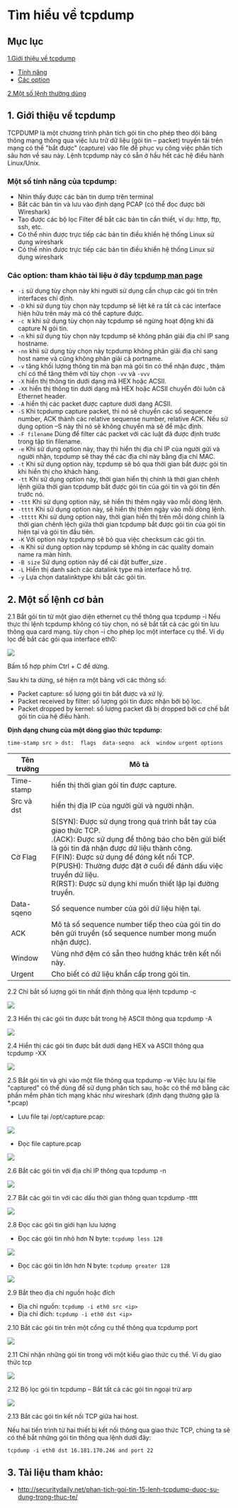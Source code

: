 # Tìm hiểu về tcpdump
## Mục lục
[1.Giới thiệu về tcpdump](#gioithieu)
- [Tính năng](#tinhnang)
- [Các option](#options)

[2.Một số lệnh thường dùng](#commands)
<a name=gioithieu></a>
## 1. Giới thiệu về tcpdump
TCPDUMP là một chương trình phân tích gói tin cho phép theo dõi băng thông mạng thông qua việc lưu trữ dữ liệu (gói tin – packet) truyền tải trên mạng có thể "bắt được" (capture) vào file để phục vụ công việc phân tích sâu hơn về sau này. Lệnh tcpdump này có sẵn ở hầu hết các hệ điều hành Linux/Unix.

<a name=tinhnang></a>
### Một số tính năng của tcpdump:

- Nhìn thấy được các bản tin dump trên terminal
- Bắt các bản tin và lưu vào định dạng PCAP (có thể đọc được bởi Wireshark)
- Tạo được các bộ lọc Filter để bắt các bản tin cần thiết, ví dụ: http, ftp, ssh, etc.
- Có thể nhìn được trực tiếp các bản tin điều khiển hệ thống Linux sử dụng wireshark
- Có thể nhìn được trực tiếp các bản tin điều khiển hệ thống Linux sử dụng wireshark

<a name=options></a>
### Các option: tham khảo tài liệu ở đây <a href="http://www.tcpdump.org/tcpdump_man.html">tcpdump man page</a>

- `-i` sử dụng tùy chọn này khi người sử dụng cần chụp các gói tin trên interfaces chỉ định.
- `-D` khi sử dụng tùy chọn này tcpdump sẽ liệt kê ra tất cả các interface hiện hữu trên máy mà có thể capture được.
- `-c N` khi sử dụng tùy chọn này tcpdump sẽ ngừng hoạt động khi đã capture N gói tin.
- `-n` khi sử dụng tùy chọn này tcpdump sẽ không phân giải địa chỉ IP sang hostname.
- `-nn` khii sử dụng tùy chọn này tcpdump không phân giải địa chỉ sang host name và cũng không phân giải cả portname.
- `-v` tăng khối lượng thông tin mà bạn mà gói tin có thể nhận được , thậm chí có thể tăng thêm với tùy chọn `-vv` và `-vvv`
- `-X` hiển thị thông tin dưới dạng mã HEX hoặc ACSII.
- `-XX` hiển thị thông tin dưới dạng mã HEX hoặc ACSII chuyển đôi luôn cả Ethernet header.
- `-A` hiển thị các packet được capture dưới dạng ACSII.
- `-S` Khi tcpdump capture packet, thì nó sẽ chuyển các số sequence number, ACK thành các relative sequense number, relative ACK. Nếu sử dụng option –S này thì nó sẽ không chuyển mà sẽ để mặc định.
- `-F filename`  Dùng để filter các packet với các luật đã được định trước trong tập tin filename.
- `-e`  Khi sử dụng option này, thay thì hiển thị địa chỉ IP của người gửi và người nhận, tcpdump sẽ thay thế các địa chỉ này bằng địa chỉ MAC.
- `-t`  Khi sử dụng option này, tcpdump sẽ bỏ qua thời gian bắt được gói tin khi hiển thị cho khách hàng.
- `-tt` Khi sử dụng option này, thời gian hiển thị chính là thời gian chênh lệnh giữa thời gian tcpdump bắt được gói tin của gói tin và gói tin đến trước nó.
- `-ttt`  Khi sử dụng option này, sẽ hiển thị thêm ngày vào mỗi dòng lệnh.
- `-tttt` Khi sử dụng option này, sẽ hiển thị thêm ngày vào mỗi dòng lệnh.
- `-ttttt` Khi sử dụng option này, thời gian hiển thị trên mỗi dòng chính là thời gian chênh lệch giữa thời gian tcpdump bắt được gói tin của gói tin hiện tại và gói tin đầu tiên.
- `-K` Với option này tcpdump sẽ bỏ qua việc checksum các gói tin.
- `-N` Khi sử dụng option này tcpdump sẽ không in các quality domain name ra màn hình.
- `-B size` Sử dụng option này để cài đặt buffer_size .
- `-L` Hiển thị danh sách các datalink type mà interface hỗ trợ.
- `-y` Lựa chọn datalinktype khi bắt các gói tin.

<a name=commands></a>
## 2. Một số lệnh cơ bản 

2.1 Bắt gói tin từ một giao diện ethernet cụ thể thông qua tcpdump -i
Nếu thực thi lệnh tcpdump không có tùy chọn, nó sẽ bắt tất cả các gói tin lưu thông qua card mạng. tùy chọn -i cho phép lọc một interface cụ thể. Ví dụ lọc để bắt các gói qua interface eth0: 

<img src="http://i.imgur.com/99Egm1M.png">

Bấm tổ hợp phím Ctrl + C để dừng.

Sau khi ta dừng, sẽ hiện ra một bảng với các thông số:

- Packet capture: số lượng gói tin bắt được và xử lý.
- Packet received by filter: số lượng gói tin được nhận bởi bộ lọc.
- Packet dropped by kernel: số lượng packet đã bị dropped bởi cơ chế bắt gói tin của hệ điều hành.

**Định dạng chung của một dòng giao thức tcpdump:** 

```time-stamp src > dst:  flags  data-seqno  ack  window urgent options```

Tên trường | Mô tả |
--- | --- |
Time-stamp | hiển thị thời gian gói tin được capture. |
Src và dst | hiển thị địa IP của người gửi và người nhận. |
Cờ Flag| S(SYN):  Được sử dụng trong quá trình bắt tay của giao thức TCP.</br>.(ACK):  Được sử dụng để thông báo cho bên gửi biết là gói tin đã nhận được dữ liệu thành công.</br>F(FIN): Được sử dụng để đóng kết nối TCP.</br>P(PUSH): Thường được đặt ở cuối để đánh dấu việc truyền dữ liệu.</br>R(RST): Được sử dụng khi muốn thiết lập lại đường truyền. |
Data-sqeno | Số sequence number của gói dữ liệu hiện tại. |
ACK | Mô tả số sequence number tiếp theo của gói tin do bên gửi truyền (số sequence number mong muốn nhận được). |
Window | Vùng nhớ đệm có sẵn theo hướng khác trên kết nối này. |
Urgent | Cho biết có dữ liệu khẩn cấp trong gói tin. |


2.2 Chỉ bắt số lượng gói tin nhất định thông qua lệnh tcpdump -c 

<img src= "http://i.imgur.com/lZFSpOH.png">

2.3 Hiển thị các gói tin được bắt trong hệ ASCII thông qua tcpdump -A 

<img src= "http://i.imgur.com/ekkzYvH.png">

2.4 Hiển thị các gói tin được bắt dưới dạng HEX và ASCII thông qua tcpdump -XX 

<img src="http://i.imgur.com/4piF1HF.png">

2.5 Bắt gói tin và ghi vào một file thông qua tcpdump -w
Việc lưu lại file "captured" có thể dùng để sử dụng phân tích sau, hoặc có thể mở bằng các phần mềm phân tích mạng khác như wireshark (định dạng thường gặp là *.pcap)

- Lưu file tại /opt/capture.pcap: 

<img src="http://i.imgur.com/1jaTTeA.png">

- Đọc file capture.pcap

<img src="http://i.imgur.com/1qBXjmt.png">

2.6 Bắt các gói tin với địa chỉ IP thông qua tcpdump -n 

<img src="http://i.imgur.com/zsReI05.png">

2.7 Bắt các gói tin với các dấu thời gian thông quan tcpdump -tttt 

<img src="http://i.imgur.com/Bn9ED3S.png">

2.8 Đọc các gói tin giới hạn lưu lượng 
 
- Đọc các gói tin nhỏ hơn N byte:  ``tcpdump less 128``

<img src="http://i.imgur.com/cofvEDB.png">

- Đọc các gói tin lớn hơn N byte: ``tcpdump greater 128``

<img src="http://i.imgur.com/p8z3AiK.png">

2.9 Bắt theo địa chỉ nguồn hoặc đích

- Địa chỉ nguồn: ``tcpdump -i eth0 src <ip>``
- Địa chỉ đích: ``tcpdump -i eth0 dst <ip>``

2.10 Bắt các gói tin trên một cổng cụ thể thông qua tcpdump port  

<img src="http://i.imgur.com/kBqhZqK.png">

2.11 Chỉ nhận những gói tin trong với một kiểu giao thức cụ thể. Ví dụ giao thức tcp

<img src="http://i.imgur.com/xt9DUKC.png">

2.12  Bộ lọc gói tin tcpdump – Bắt tất cả các gói tin ngoại trừ arp 

<img src="http://i.imgur.com/aYetJT2.png">

2.13 Bắt các gói tin kết nối TCP giữa hai host.

Nếu hai tiến trình từ hai thiết bị kết nối thông qua giao thức TCP, chúng ta sẽ có thể bắt những gói tin thông qua lệnh dưới đây:

```tcpdump -i eth0 dst 16.181.170.246 and port 22```

## 3. Tài liệu tham khảo: 

- http://securitydaily.net/phan-tich-goi-tin-15-lenh-tcpdump-duoc-su-dung-trong-thuc-te/




























